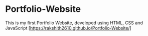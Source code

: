 # Portfolio-Website
This is my first Portfolio Website, developed using HTML, CSS and JavaScript
[https://rakshith2610.github.io/Portfolio-Website/]
